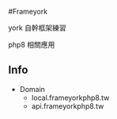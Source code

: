 #Frameyork

york 自幹框架練習

php8 相關應用

## Info

  - Domain 
    - local.frameyorkphp8.tw
    - api.frameyorkphp8.tw
    